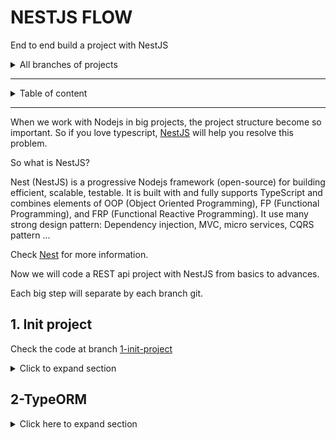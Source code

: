 # NESTJS FLOW

End to end build a project with NestJS

<details>
<summary>All branches of projects</summary>
1. Init project: Controller, services, modules
2. Database, typeorm
3. Auth with passpord, jwt
4. Error handling & data validation
5. Serializing response with interceptors
6. Understand dependency injection in Nestjs
7. Database relationship
8. Unit tests
9. Testing service, controllers with integration tests
10. Update file to Amazon s3
11. Managing private files with amazon S3
12. Elastic search
13. Implement refresh token jwt
14. Imporving performance of database with indexes
15. Defining transactions with typeorm
16. Using the array data type of database with typeorm
17. Offset and keyset pagination with database & typeorm
18. Exploring idea of microservices
19. Using RabbitMQ to communicate with microservices
20. Communicating with microservices using gRPC framework
21. Pattern **Command-Querry-Responsibility-Segregation** (CQRS)
22. Storing JSON with PostgresSQL & TypeORM
23. Implementing in-memory cache to increase the performance
24. Cache with Redis. Running the app in a Nodejs cluster
</details>

---

<details>

<summary>Table of content</summary>

- [NESTJS FLOW](#nestjs-flow)
  - [1. Init project](#1-init-project)
    - [Installation](#installation)
    - [Bootstrap projects](#bootstrap-projects)
    - [Using variable environment (.env)](#using-variable-environment-env)
    - [Modules](#modules)
      - [Post modules](#post-modules)
  - [2-TypeORM](#2-typeorm)



</details>


---

When we work with Nodejs in big projects, the project structure become so important. 
So if you love typescript, [NestJS](https://nestjs.com/) will help you resolve this problem.

So what is NestJS?

Nest (NestJS) is a progressive Nodejs framework (open-source) for building efficient, scalable, testable. It is built with and fully supports TypeScript  and combines elements of OOP (Object Oriented Programming), FP (Functional Programming), and FRP (Functional Reactive Programming). It use many strong design pattern: Dependency injection, MVC, micro services, CQRS pattern ...


Check [Nest](https://nestjs.com/) for more information.

Now we will code a REST api project with NestJS from basics to advances.

Each big step will separate by each branch git.

## 1. Init project

Check the code at branch [1-init-project](https://gitlab.com/tienduy-nguyen/nestjs-flow/-/tree/1-init-project)

<details>
<summary>Click to expand section</summary>


### Installation

Install [Nest CLI](https://docs.nestjs.com/cli/overview)
  ```bash
  $ yarn global add @nestjs/cli
  $ nest new project-name
  ```

  or alternatively, to install the TypeScript project wiht **Git**:
  ```bash
  $ git clone https://github.com/nestjs/typescript-starter.git project
  $ cd project
  $ npm install
  $ npm run start
  ```

  Check [Nestjs documentations for more details](https://docs.nestjs.com/)

**Start coding**
### Bootstrap projects
- Init project with **Nest CLI**
  ```bash
  $ nest new nestjs-flow
  $ cd nestjs-flow
  ```

  When all done, we will have a structure project:

  ```tree
    .
  ├── nest-cli.json
  ├── package.json
  ├── README.md
  ├── src
  │   ├── app.controller.spec.ts
  │   ├── app.controller.ts
  │   ├── app.module.ts
  │   ├── app.service.ts
  │   └── main.ts
  ├── test
  │   ├── app.e2e-spec.ts
  │   └── jest-e2e.json
  ├── tsconfig.build.json
  ├── tsconfig.json
  └── yarn.lock
  ```

  Check the [Nest documentation](https://docs.nestjs.com/), you will have a very good explain about structure, about each files & understand how it works.

  **Note:** when you create project with **Nest cli**, it will be automatically include a file `.git` in the root folder. Consider delete it with `rm -rf .git` if you have already another `.git`.

  **Note2:** if you create Nestjs as a subfolder in your project (as microservice eg), you will have some problem with **eslint** syntax. **To fix that**, update `tsconfigRootDir: __dirname` in `.eslint.js` file

  ```diff
  //.eslintrc.js
    parserOptions: {
      project: 'tsconfig.json',
  +  tsconfigRootDir: __dirname,
      sourceType: 'module',
    },
  ```

- Start server
  Run `yarn start:dev` to start server. Check all scripts availables in `package.json` file.

- Custom port server
  Default port of server nest js: `3000`, you can change it as you cant in `main.ts`. Here, I use port `1776`:
  ```ts
  //main.ts
  import { NestFactory } from '@nestjs/core';
  import { AppModule } from './app.module';

  async function bootstrap() {
    const app = await NestFactory.create(AppModule);
    await app.listen(1776, () => {
      console.log(`Server is running at http://localhost:1776/`);
    });
  }
  bootstrap();

  ```
### Using variable environment (.env)

If you are familiar with Nodejs, you may be sûre already know `dotenv` package to manage variable environment (secret variable) in `.env` files.

Nest JS also help us to handle that with `@nestjs/config`.

- Install
  Add to the DevDependencies
  ```bash
  $ yarn add -D @nestjs/config
  ```
- Setup
  We will import the `ConfigModule` in `app.modules.ts`:
  ```ts
  //app.module.ts
  import { Module } from '@nestjs/common';
  import { ConfigModule } from '@nestjs/config';

  @Module({
    imports: [ConfigModule.forRoot()],
  })
  export class AppModule {}
  ```
  `ConfigModule` is setup global (for all files) by default. You can customize to more readable:

  ```ts
  // app.module.ts
  ...
  imports: [
    ConfigModule.forRoot({
      isGlobal: true,
      envFilePath: '.env',
    }),
    ...
  ],
  ...
  ```

  Then, when server started, the config will initialize automatically.
- How it works
  The principe of `@nest/config` is the same as `dotenv`. That means we can use `process.env` to call the variable.

  ex: in the `.env` file we have:
  ```.env
  DATABASE_USER=test
  DATABASE_PASSWORD=test
  ```
  ==> use `process.env.DATABASE_USER` , `process.env.DATABASE_PASSWORD`

- To better use process.env variables, we will create a global declaration type file.

  Create `node.d.ts` file to declare Nodejs type in `src/common/types` folder and add the variables you declare in your `.env` files

  ```
  # .env file
  SERVER_PORT=1776
  ROUTE_GLOBAL_PREFIX=api
  JWT_SECRET=justanotherkey

  # Typeorm
  TYPEORM_CONNECTION = postgres
  TYPEORM_HOST = postgres
  TYPEORM_USERNAME = postgres
  TYPEORM_PASSWORD = postgres
  TYPEORM_DATABASE = test_db
  TYPEORM_PORT = 5432

  TYPEORM_ENTITIES = [src/modules/**/*.entity.ts]
  TYPEORM_MIGRATIONS=[src/common/migrations/**/*.ts]
  TYPEORM_MIGRATIONS_DIR=src/common/migrations
  ```


  ```ts
  // src/common/types/node.d.ts
  declare namespace NodeJS {
    interface ProcessEnv {
      readonly NODE_ENV: 'development' | 'production' | 'test';
      readonly SERVER_PORT: string;
      readonly TYPEORM_CONNECTION: string;
      readonly TYPEORM_HOST: string;
      readonly TYPEORM_USERNAME: string;
      readonly TYPEORM_PASSWORD: string;
      readonly TYPEORM_DATABASE: string;
      readonly TYPEORM_PORT: string;
      readonly TYPEORM_LOGGING: string;
      readonly TYPEORM_ENTITIES: string;
      readonly TYPEORM_MIGRATIONS: string;
      readonly ROUTE_GLOBAL_PREFIX: string;
      readonly JWT_SECRET: string;
      readonly TWO_FACTOR_AUTHENTICATION_APP_NAME: string;
    }
  }

  ```

  And update your tsconfig.json files:
  ```json
  "typeRoots": [
      "./node_modules/@types",
      "src/common/types"
    ],
  ```

  So, now, each time you call `process.env`, all variables environments will be suggested.


  For more details check on [Nest configuration](https://docs.nestjs.com/techniques/configuration).


### Modules

In the template create by **Nest cli**, there are not many thing to do with. So, we will create a simple api blog to understand easier how NestJS work.

I recommend structure src project as:
```tree
├── src
│   ├── app
│   │   ├── app.controller.spec.ts
│   │   ├── app.controller.ts
│   │   ├── app.module.ts
│   │   └── app.service.ts
│   ├── common
│   │   ├── config
│   │   └── types
│   │       └── node.d.ts
│   ├── main.ts
│   └── modules
│       ├── auth
│       ├── post
│       └── user
```

- **app**: contains all files of app modules
- **common**: contains common or shared files as types, config, migration, data, interface general ...
- **modules**: container where  contains all files of each modules of project. ex: User module, auth module, post module ...

This structure will help you better organize your codes & adapt with principle of Nest framework. If you follow this series, you will understand better why I prefer this structure.

#### Post modules
- Getting started
  Docs of **Nest** is very well structure and excellent explain all techniques & theirs features. So I will not go deep to explain each one.
  When you read my codes, if you don't understand some parts, you can check for more details:
  - [Controllers](https://docs.nestjs.com/controllers): where you put your routes
  - [Providers](https://docs.nestjs.com/providers): services files contains methods to connect with methods of repository (database), it help use to separate business logic from controllers
  - [Modules](https://docs.nestjs.com/modules): combine of controllers & providers to export


- Create `PostService`
  For the first step, we will create a simple Post module. We will not use the database now and we use the fake array instead.
  - Add package `uuid` to create fake **id**
    ```bash
    $ yarn add -D uuid
    ```
  - Create folder `src/modules/post`
  - Create `post.interface.service` for **post model**
    ```ts
    // post.interface.ts
    export interface Post {
      id: string;
      title: string;
      content: string;
    }

    ```
  - Create `src/post/dto`: data transfer object --> to handle data between class data & body request
    ```ts
    // create-post.dto.ts
    export class CreatePostDto {
      title: string;
      content: string;
    }
    ```
    ```ts
    // update-post.dto.ts
    export class UpdatePostDto {
      title?: string;
      content?: string;
    }
    ```
    For **UpdatePostDto** we make nullable for the field to permit update partial.
  - We convert data between class typescript & body request, so we need add package `class-transformer`. **Nest** will help use convert them automatically.
    ```bash
    $ yarn add class-transformer
    ```
  - Create `post.service.ts` from **PostService**
    ```ts
    import { Injectable, NotFoundException } from '@nestjs/common';
    import { CreatePostDto, UpdatePostDto } from './dto';
    import { Post } from './post.interface';
    import { v4 as uuid } from 'uuid';

    @Injectable()
    export class PostService {
      private posts: Post[] = [];

      public async getPosts(): Promise<Post[]> {
        return this.posts;
      }

      public async getPostById(id: string): Promise<Post> {
        const post = this.posts.find((p) => p.id === id);
        if (!post) {
          throw new NotFoundException(`Post with id ${id} not found`);
        }
        return post;
      }

      public async createPost(postDto: CreatePostDto): Promise<Post> {
        const post: Post = {
          ...postDto,
          id: uuid() as string,
        };
        this.posts.push(post);
        return post;
      }
       public async updatePost(id: string, postDto: UpdatePostDto): Promise<Post> {
        const post = this.posts.find((p) => p.id === id);
        if (!post) {
          throw new NotFoundException(`Post with id ${post.id} not found`);
        }
        const updated = Object.assign(post, postDto);
        const postIndex = this.posts.findIndex((p) => p.id === post.id);
        this.posts[postIndex] = updated;
        return updated;
      }

      public async deletePost(id: string): Promise<void> {
        const postIndex = this.posts.findIndex((p) => p.id === id);
        if (postIndex < 0) {
          throw new NotFoundException(`Post with id ${id} not found`);
        }
        this.posts.splice(postIndex, 1);
      }
    }

    ```

    In this post service, we will create the **CRUD** method work with a simple **posts** array.

    **Note**: If you ask what is `@Injectable()` at above of class **PostService**?. It is a class decorator for provider use **Dependency injection (or inversion of injection)**. We will use that to inject easily in controller file.

    For more details, check [Custom providers](https://docs.nestjs.com/fundamentals/custom-providers), [Injection scopes](https://docs.nestjs.com/fundamentals/injection-scopes) & [Circular dependency](https://docs.nestjs.com/fundamentals/circular-dependency) of **Nest**.



- Create `PostController`
  Ok now, we will use the methods of **PostService** in **PostController**
  ```ts
  // post.controller.ts
  import {
    Controller,
    Body,
    Get,
    Post,
    Put,
    Delete,
    Param,
  } from '@nestjs/common';
  import { CreatePostDto, UpdatePostDto } from './dto';
  import { PostService } from './post.service';

  @Controller('posts')
  export class PostController {
    constructor(private readonly postService: PostService) {}

    @Get()
    public async getPost() {
      return await this.postService.getPosts();
    }

    @Get('/:id')
    public async getPostId(@Param('id') id: string) {
      return await this.postService.getPostById(id);
    }

    @Post('/')
    public async createPost(@Body() postDto: CreatePostDto) {
      return await this.postService.createPost(postDto);
    }

    @Put('/:id')
    public async updatePost(
      @Param('id') id: string,
      @Body() postDto: UpdatePostDto,
    ) {
      return await this.postService.updatePost(id, postDto);
    }

    @Delete('/:id')
    public async deletePost(@Param('id') id: string) {
      return await this.postService.deletePost(id);
    }
  }

  ```

  Note: 
  - Make sure you use `@Controller('...')` decorator for class **PostController**
  - You can also use [Nest CLI](https://docs.nestjs.com/cli/overview) for simplify this tâche.


- Create `PostModule`
  ```ts
  // post.module.ts
  @Module({
    imports: [],
    controllers: [PostController],
    providers: [PostService],
  })
  export class PostModule {}
  ```
  Check [Nest module](https://docs.nestjs.com/modules)

- Import **PostModule** in AppModule.
  ```ts
  import { PostModule } from '@modules/post/post.module';
  import { Module } from '@nestjs/common';
  import { AppController } from './app.controller';
  import { AppService } from './app.service';
  import { ConfigModule } from '@nestjs/config';

  @Module({
    imports: [
      ConfigModule.forRoot({
        isGlobal: true,
        envFilePath: '.env',
      }),
      PostModule,
    ],
    controllers: [AppController],
    providers: [AppService],
  })
  export class AppModule {}

  ```
- Run server `yarn start:dev` & test routes with **Postman**
  
  Create newt post:
  <div align="center">
    <img src="docs/images/1-create-post.png" alt="create post">
  </div>

  Get all posts:
  <div align="center">
    <img src="docs/images/1-get-posts.png" alt="get posts">
  </div>
  ...
  
</details>

## 2-TypeORM

<details>
<summary>Click here to expand section</summary>

Check the code at branch [2-typeorm](https://gitlab.com/tienduy-nguyen/nestjs-flow/-/tree/2-typeorm)

---

In the first part, we are used an array to fake database. In this part, we will use the real database PostgreQL with TypeORM.

[TypeORM](https://github.com/typeorm/typeorm) is an object relation mapping (open source) for Database SQL (SQlite, PostgreSQL, MySQL, MSSQL and also for mongodb). It make the work more easier with SQL query.

You can consider use [Prisma](https://github.com/prisma/prisma) - the next generation of TypeORM. It is a awesome tool, solve many trouble of TypeORM. But there are some interesting features is under preview version.


- Install dependencies
  ```bash
  $ yarn add @nest/typeorm typeorm pg
  ```
- Config ORM
  Create `src/common/config/ormConfig.ts`
  ```ts
  // ormConfig.ts
  export function ormConfig(): any {
  return {
      type: process.env.TYPEORM_CONNECTION,
      host: process.env.TYPEORM_HOST,
      port: Number(process.env.TYPEORM_PORT),
      username: process.env.TYPEORM_USERNAME,
      password: process.env.TYPEORM_PASSWORD,
      database: process.env.TYPEORM_DATABASE,
      autoLoadEntities: true,
      entities: ['src/modules/**/*.entity.ts'],
      logging: false,
      synchronize: true,
      migrations: ['src/common/migrations/**/*.ts'],
      cli: {
        migrationsDir: 'src/common/migrations',
      },
    };
  }
  ```
  As we setup ConfigModule with `@Nestjs/Config`, so now we can use directly `process.env` to access directly variable environment;
- Import `ormConfig` in `app.module`
  ```ts
  //app.module.ts
  import { PostModule } from '@modules/post/post.module';
  import { Module } from '@nestjs/common';
  import { AppController } from './app.controller';
  import { AppService } from './app.service';
  import { ConfigModule } from '@nestjs/config';
  import { TypeOrmModule } from '@nestjs/typeorm';
  import { ormConfig } from '@common/config/ormConfig';

  @Module({
    imports: [
      ConfigModule.forRoot({
        isGlobal: true,
        envFilePath: '.env',
      }),
      TypeOrmModule.forRoot(ormConfig()),
      PostModule,
    ],
    controllers: [AppController],
    providers: [AppService],
  })
  export class AppModule {}

  ```


</details>
